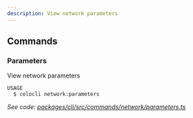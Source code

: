 ```yaml
---
description: View network parameters
---
```


## Commands

### Parameters

View network parameters

```
USAGE
  $ celocli network:parameters
```

_See code: [packages/cli/src/commands/network/parameters.ts](https://github.com/celo-org/celo-monorepo/tree/master/packages/cli/src/commands/network/parameters.ts)_
